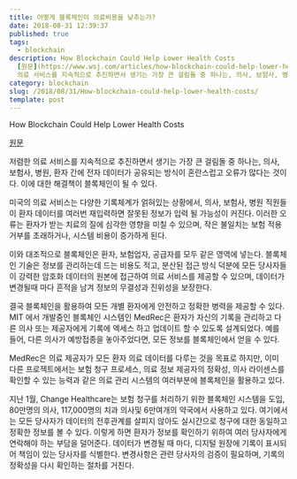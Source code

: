 ```yaml
---
title: 어떻게 블록체인이 의료비용을 낮추는가?
date: 2018-08-31 12:39:37
published: true
tags:
  - blockchain
description: How Blockchain Could Help Lower Health Costs
  [원문](https://www.wsj.com/articles/how-blockchain-could-help-lower-health-costs-1527559440)  저렴한
  의료 서비스를 지속적으로 추진하면서 생기는 가장 큰 걸림돌 중 하나는, 의사, 보험사, 병원, 환자 간에...
category: blockchain
slug: /2018/08/31/How-blockchain-could-help-lower-health-costs/
template: post
---
```

How Blockchain Could Help Lower Health Costs

[원문](https://www.wsj.com/articles/how-blockchain-could-help-lower-health-costs-1527559440)

저렴한 의료 서비스를 지속적으로 추진하면서 생기는 가장 큰 걸림돌 중 하나는, 의사, 보험사, 병원, 환자 간에 전자 데이터가 공유되는 방식이 혼란스럽고 오류가 많다는 것이다. 이에 대한 해결책이 블록체인이 될 수 있다.

미국의 의료 서비스는 다양한 기록체계가 얽혀있는 상황에서, 의사, 보험사, 병원 직원들이 환자 데이터를 여러번 재입력하면 잘못된 정보가 입력 될 가능성이 커진다. 이러한 오류는 환자가 받는 치료의 질에 심각한 영향을 미칠 수 있으며, 작은 불일치는 보험 적용 거부를 초래하거나, 시스템 비용이 증가하게 된다.

이와 대조적으로 블록체인은 환자, 보험업자, 공급자를 모두 같은 영역에 넣는다. 블록체인 기술은 정보를 관리하는데 드는 비용도 적고, 분산된 접근 방식 덕분에 모든 당사자들이 강력한 암호화 데이터의 원본에 접근하여 의료 서비스를 제공할 수 있으며, 데이터가 변경될때 마다 흔적을 남겨 정보의 무결성과 진위성을 보장한다.

결국 블록체인을 활용하여 모든 개별 환자에게 안전하고 정확한 병력을 제공할 수 있다. MIT 에서 개발중인 블록체인 시스템인 MedRec은 환자가 자신의 기록을 관리하고 다른 의사 또는 제공자에게 기록에 엑세스 하고 업데이트 할 수 있도록 설계되었다. 예를 들어, 다른 의사가 예방접종을 놓아주었다면, 모든 정보를 블록체인에서 얻을 수 있다. 

MedRec은 의료 제공자가 모든 환자 의료 데이터를 다루는 것을 목표로 하지만, 이미 다른 프로젝트에서는 보험 청구 프로세스, 의료 정보 제공자의 정확성, 의사 라이센스를 확인할 수 있는 능력과 같은 의료 관리 시스템의 여러부분에 블록체인을 활용하고 있다.

지난 1월, Change Healthcare는 보험 청구를 처리하기 위한 블록체인 시스템을 도입, 80만명의 의사, 117,000명의 치과 의사및 6만여개의 약국에서 사용하고 있다. 여기에서는 모든 당사자가 데이터의 전후관계를 살피지 않아도 실시간으로 청구에 대한 동일하고 정확한 정보를 볼 수 있다. 이렇게 하면 환자가 정보를 확인하기 위하여 여러 당사자에게 연락해야 하는 부담을 덜어준다. 데이터가 변경될 때 마다, 디지털 원장에 기록이 표시되어 책임이 있는 당사자를 식별한다. 변경사항은 관련 당사자의 검증이 필요하며, 기록의 정확성을 다시 확인하는 절차를 거친다.